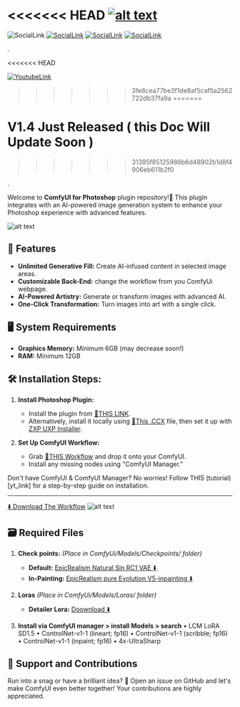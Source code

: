 
<<<<<<< HEAD
[![alt text](https://lh3.googleusercontent.com/u/0/drive-viewer/AKGpihbG2dR-tUj_B0WPuYVVKeZrtStsc3Jg3yv1VZ_1ciKFprJa3o_t58RWUYHilaDjyskBA8XIWHcdHFIjzgSuYcOKowz9m09Xvdw=w1910-h982-rw-v1)](https://www.youtube.com/watch?v=JwLbnO4px-E)
=======
![SocialLink](https://lh3.googleusercontent.com/u/0/drive-viewer/AKGpihbXPjItVdjxYc1RyplIF7m266zw6ONiirEMWus-RmRhzLtXsFujKeJWeMNzJzluGtLKJyIXh_TTbKilzaXWYPUdDL2L9ncohcA=w1910-h982)
[![SocialLink](https://lh3.googleusercontent.com/u/0/drive-viewer/AKGpihb7DP1vt3i2M2gwNgkF93Dg_WZtectAA0-pgUMh4XCMdiRyJqJpkiDQ1bID09HHpMytVV35cPNkNp7TScVf5XBwsCeOudkQoPQ=w1910-h982)](https://www.linkedin.com/in/nima-nazari-2904a2211/)
[![SocialLink](https://lh3.googleusercontent.com/u/0/drive-viewer/AKGpihaVpic9ctYWsfJVJrNaN7y9rBw0kmaElKqmQE3DTT1I0u9FVx0vIi_qNgZTF6LlbNoAc7kcQM1AJ5vnwHOAgf6La-qViy1JHg=w1910-h983)](mailto:nimanzriart@gmail.com)
[![SocialLink](https://lh3.googleusercontent.com/u/0/drive-viewer/AKGpihbKM1qV9olASZ5AIxi9exb0ntRPiv6o883Bdx4jDUGLiecwR32jjx_oSO3ryWvVLsGeVH_Er42KkrOz5vo9mTTLYZzej3MADF4=w1910-h982)](https://studio.buymeacoffee.com/dashboard)


.

<<<<<<< HEAD


[![YoutubeLink](https://raw.githubusercontent.com/NimaNzrii/comfyui-photoshop/main/PreviewFiles/pr3.webp)](https://www.youtube.com/watch?v=JwLbnO4px-E)
>>>>>>> 3fe8cea77be3f1de8af5caf5a2562722db37fa9a
=======
# V1.4 Just Released ( this Doc Will Update Soon )

>>>>>>> 31395f85125986b6d48902b1d8f4906eb611b2f0

.


Welcome to **ComfyUI for Photoshop** plugin repository!🎨 This plugin integrates with an AI-powered image generation system to enhance your Photoshop experience with advanced features.

![alt text](https://lh3.googleusercontent.com/u/0/drive-viewer/AKGpihbr7szq0BmtrEk-3SkNKdFaRYlcEFC4_Law4r7KEruYU5T6Sa6bJQeUQkE54QON8OLVBdfWODosSJSIeV-quonfS-9UbnvPSw=w1920-h990-rw-v1)

## 🌟 Features
- **Unlimited Generative Fill:** Create AI-infused content in selected image areas.
- **Customizable Back-End:** change the workflow from you ComfyUi webpage.
- **AI-Powered Artistry:** Generate or transform images with advanced AI.
- **One-Click Transformation:** Turn images into art with a single click.


## 🖥️ System Requirements
- **Graphics Memory:** Minimum 6GB (may decrease soon!)
- **RAM:** Minimum 12GB

## 🛠️ Installation Steps:

1. **Install Photoshop Plugin:**
   - Install the plugin from [🔗THIS LINK](https://adobe.com/go/cc_plugins_discover_plugin?pluginId=3e6d64e0&workflow=share).
   - Alternatively, install it locally using [📄This .CCX](https://drive.google.com/file/d/146BBISEb2Nae_PIxCMchSipxA4ggrb7x/view?usp=sharing) file, then set it up with [ZXP UXP Installer](https://aescripts.com/learn/zxp-installer/).

2. **Set Up ComfyUI Workflow:**
   - Grab [📄THIS Workflow](https://openart.ai/workflows/lreWarJbqiYPcDXnD8hh) and drop it onto your ComfyUI.
   - Install any missing nodes using "ComfyUI Manager."

Don't have ComfyUI & ComfyUI Manager? No worries! Follow THIS (tutorial)[yt_link] for a step-by-step guide on installation.

---
[⬇️ Download The Workflow](https://openart.ai/workflows/lreWarJbqiYPcDXnD8hh)
![alt text](https://lh3.googleusercontent.com/u/0/drive-viewer/AKGpiha-JQSvBtjWVm2B1Dhki05hQOS6A_fB4sjzU95PXtilYByyNA7XzIvjdiKP-HZe473Ageu5kLcfmF4npOnS5NuOYkAFSI9EWX8=w1920-h990-rw-v1)

## 🗃️ Required Files

1. **Check points:** *(Place in ComfyUi/Models/Checkpoints/ folder)*
   - **Default:** [EpicRealism Natural Sin RC1 VAE ⬇️](https://civitai.com/api/download/models/143906?type=Model&format=SafeTensor&size=pruned&fp=fp16).
   - **In-Painting:** [EpicRealism pure Evolution V5-inpainting ⬇️](https://civitai.com/api/download/models/134361?type=Model&format=SafeTensor&size=pruned&fp=fp16)


2. **Loras** *(Place in ComfyUi/Models/Loras/ folder)*
   - **Detailer Lora:** [Doownload ⬇️](https://civitai.com/api/download/models/62833?type=Model&format=SafeTensors)


3. **Install via ComfyUI manager > install Models > search**
   •  LCM LoRA SD1.5
   •  ControlNet-v1-1 (lineart; fp16)
   •  ControlNet-v1-1 (scribble; fp16)
   •  ControlNet-v1-1 (inpaint; fp16)
   •  4x-UltraSharp



## 🤝 Support and Contributions
Run into a snag or have a brilliant idea? 🤔 Open an issue on GitHub and let's make ComfyUI even better together! Your contributions are highly appreciated.

